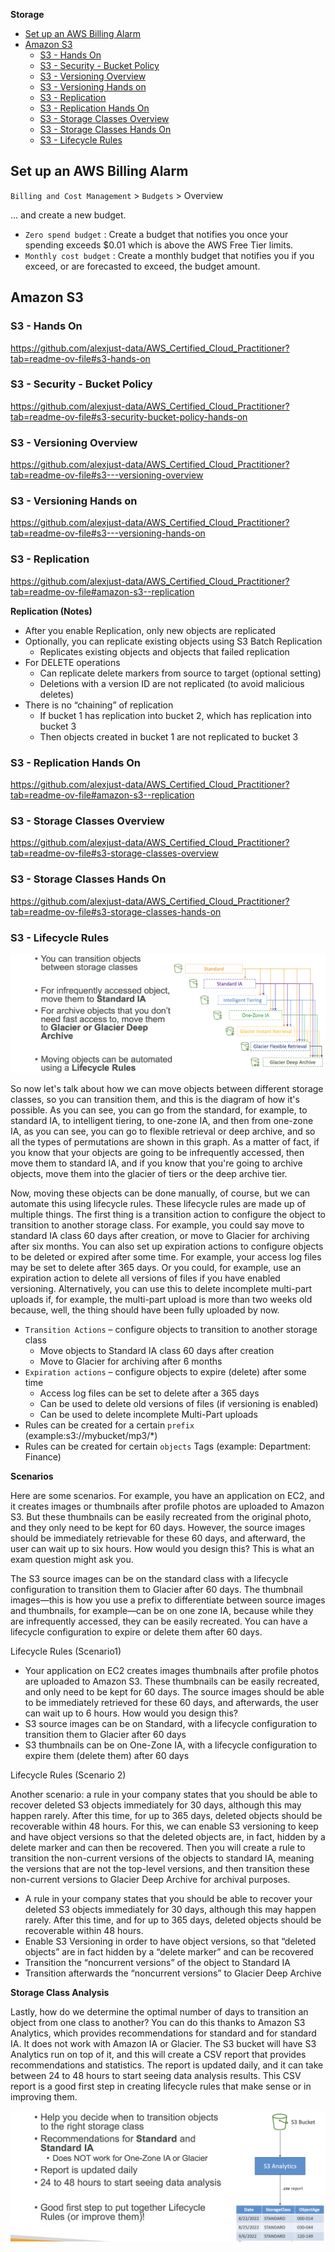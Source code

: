 **Storage**

- [Set up an AWS Billing Alarm](#set-up-an-aws-billing-alarm)
- [Amazon S3](#amazon-s3)
  - [S3 - Hands On](#s3---hands-on)
  - [S3 - Security - Bucket Policy](#s3---security---bucket-policy)
  - [S3 - Versioning Overview](#s3---versioning-overview)
  - [S3 - Versioning Hands on](#s3---versioning-hands-on)
  - [S3 - Replication](#s3---replication)
  - [S3 - Replication Hands On](#s3---replication-hands-on)
  - [S3 - Storage Classes Overview](#s3---storage-classes-overview)
  - [S3 - Storage Classes Hands On](#s3---storage-classes-hands-on)
  - [S3 - Lifecycle Rules](#s3---lifecycle-rules)

## Set up an AWS Billing Alarm

`Billing and Cost Management` > `Budgets` > Overview

... and create a new budget.

* `Zero spend budget` : Create a budget that notifies you once your spending exceeds $0.01 which is above the AWS Free Tier limits.
* `Monthly cost budget` : Create a monthly budget that notifies you if you exceed, or are forecasted to exceed, the budget amount.

## Amazon S3

### S3 - Hands On

https://github.com/alexjust-data/AWS_Certified_Cloud_Practitioner?tab=readme-ov-file#s3-hands-on



### S3 - Security - Bucket Policy

https://github.com/alexjust-data/AWS_Certified_Cloud_Practitioner?tab=readme-ov-file#s3-security-bucket-policy-hands-on

### S3 - Versioning Overview

https://github.com/alexjust-data/AWS_Certified_Cloud_Practitioner?tab=readme-ov-file#s3---versioning-overview

### S3 - Versioning Hands on

https://github.com/alexjust-data/AWS_Certified_Cloud_Practitioner?tab=readme-ov-file#s3---versioning-hands-on


### S3 - Replication

https://github.com/alexjust-data/AWS_Certified_Cloud_Practitioner?tab=readme-ov-file#amazon-s3--replication

**Replication (Notes)**
* After you enable Replication, only new objects are replicated
* Optionally, you can replicate existing objects using S3 Batch Replication
  * Replicates existing objects and objects that failed replication
* For DELETE operations
  * Can replicate delete markers from source to target (optional setting)
  * Deletions with a version ID are not replicated (to avoid malicious deletes)
* There is no “chaining” of replication
  * If bucket 1 has replication into bucket 2, which has replication into bucket 3
  * Then objects created in bucket 1 are not replicated to bucket 3

### S3 - Replication Hands On

https://github.com/alexjust-data/AWS_Certified_Cloud_Practitioner?tab=readme-ov-file#amazon-s3--replication


### S3 - Storage Classes Overview

https://github.com/alexjust-data/AWS_Certified_Cloud_Practitioner?tab=readme-ov-file#s3-storage-classes-overview

### S3 - Storage Classes Hands On

https://github.com/alexjust-data/AWS_Certified_Cloud_Practitioner?tab=readme-ov-file#s3-storage-classes-hands-on

### S3 - Lifecycle Rules

![](../img/02/01.png)

So now let's talk about how we can move objects between different storage classes, so you can transition them, and this is the diagram of how it's possible. As you can see, you can go from the standard, for example, to standard IA, to intelligent tiering, to one-zone IA, and then from one-zone IA, as you can see, you can go to flexible retrieval or deep archive, and so all the types of permutations are shown in this graph. As a matter of fact, if you know that your objects are going to be infrequently accessed, then move them to standard IA, and if you know that you're going to archive objects, move them into the glacier of tiers or the deep archive tier.

Now, moving these objects can be done manually, of course, but we can automate this using lifecycle rules. These lifecycle rules are made up of multiple things. The first thing is a transition action to configure the object to transition to another storage class. For example, you could say move to standard IA class 60 days after creation, or move to Glacier for archiving after six months. You can also set up expiration actions to configure objects to be deleted or expired after some time. For example, your access log files may be set to delete after 365 days. Or you could, for example, use an expiration action to delete all versions of files if you have enabled versioning. Alternatively, you can use this to delete incomplete multi-part uploads if, for example, the multi-part upload is more than two weeks old because, well, the thing should have been fully uploaded by now.

* `Transition Actions` – configure objects to transition to another storage class
  * Move objects to Standard IA class 60 days after creation
  * Move to Glacier for archiving after 6 months
* `Expiration actions` – configure objects to expire (delete) after some
time
  * Access log files can be set to delete after a 365 days
  * Can be used to delete old versions of files (if versioning is enabled)
  * Can be used to delete incomplete Multi-Part uploads
* Rules can be created for a certain `prefix` (example:s3://mybucket/mp3/*)
* Rules can be created for certain `objects` Tags (example: Department:
Finance)

**Scenarios**

Here are some scenarios. For example, you have an application on EC2, and it creates images or thumbnails after profile photos are uploaded to Amazon S3. But these thumbnails can be easily recreated from the original photo, and they only need to be kept for 60 days. However, the source images should be immediately retrievable for these 60 days, and afterward, the user can wait up to six hours. How would you design this? This is what an exam question might ask you.

The S3 source images can be on the standard class with a lifecycle configuration to transition them to Glacier after 60 days. The thumbnail images—this is how you use a prefix to differentiate between source images and thumbnails, for example—can be on one zone IA, because while they are infrequently accessed, they can be easily recreated. You can have a lifecycle configuration to expire or delete them after 60 days.


Lifecycle Rules (Scenario1)

* Your application on EC2 creates images thumbnails after profile photos are uploaded to Amazon S3. These
thumbnails can be easily recreated, and only need to be kept for 60 days. The source images should be able to be immediately retrieved for these 60 days, and afterwards, the user can wait up to 6 hours. How would you design this?
* S3 source images can be on Standard, with a lifecycle configuration to transition them to Glacier after 60 days
* S3 thumbnails can be on One-Zone IA, with a lifecycle configuration to expire them (delete them) after 60 days

Lifecycle Rules (Scenario 2)

Another scenario: a rule in your company states that you should be able to recover deleted S3 objects immediately for 30 days, although this may happen rarely. After this time, for up to 365 days, deleted objects should be recoverable within 48 hours. For this, we can enable S3 versioning to keep and have object versions so that the deleted objects are, in fact, hidden by a delete marker and can then be recovered. Then you will create a rule to transition the non-current versions of the objects to standard IA, meaning the versions that are not the top-level versions, and then transition these non-current versions to Glacier Deep Archive for archival purposes.

* A rule in your company states that you should be able to recover your deleted S3 objects immediately for 30 days, although this may happen rarely. After this time, and for up to 365 days, deleted objects should be recoverable within 48 hours.
* Enable S3 Versioning in order to have object versions, so that “deleted objects” are in fact hidden by a “delete marker” and can be recovered
* Transition the “noncurrent versions” of the object to Standard IA
* Transition afterwards the “noncurrent versions” to Glacier Deep Archive

**Storage Class Analysis**

Lastly, how do we determine the optimal number of days to transition an object from one class to another? You can do this thanks to Amazon S3 Analytics, which provides recommendations for standard and for standard IA. It does not work with Amazon IA or Glacier. The S3 bucket will have S3 Analytics run on top of it, and this will create a CSV report that provides recommendations and statistics. The report is updated daily, and it can take between 24 to 48 hours to start seeing data analysis results. This CSV report is a good first step in creating lifecycle rules that make sense or in improving them.

![](../img/02/02.png)